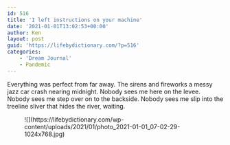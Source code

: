 ```yaml
---
id: 516
title: 'I left instructions on your machine'
date: '2021-01-01T13:02:53+00:00'
author: Ken
layout: post
guid: 'https://lifebydictionary.com/?p=516'
categories:
    - 'Dream Journal'
    - Pandemic
---
```


Everything was perfect from far away. The sirens and fireworks a messy jazz car crash nearing midnight. Nobody sees me here on the levee. Nobody sees me step over on to the backside. Nobody sees me slip into the treeline sliver that hides the river, waiting.

<figure class="wp-block-image size-large">![](https://lifebydictionary.com/wp-content/uploads/2021/01/photo_2021-01-01_07-02-29-1024x768.jpg)</figure>